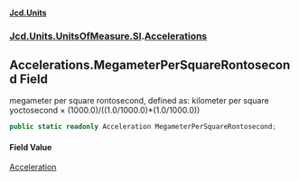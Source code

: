 #### [Jcd.Units](index.md 'index')
### [Jcd.Units.UnitsOfMeasure.SI](Jcd.Units.UnitsOfMeasure.SI.md 'Jcd.Units.UnitsOfMeasure.SI').[Accelerations](Accelerations.md 'Jcd.Units.UnitsOfMeasure.SI.Accelerations')

## Accelerations.MegameterPerSquareRontosecond Field

megameter per square rontosecond, defined as: kilometer per square yoctosecond × (1000.0)/((1.0/1000.0)*(1.0/1000.0))

```csharp
public static readonly Acceleration MegameterPerSquareRontosecond;
```

#### Field Value
[Acceleration](Acceleration.md 'Jcd.Units.UnitTypes.Acceleration')
